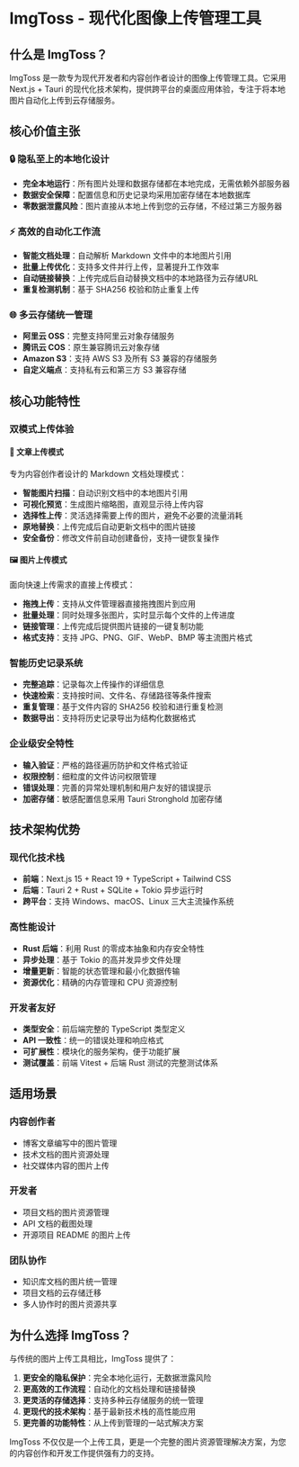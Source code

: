 # ImgToss - 现代化图像上传管理工具

## 什么是 ImgToss？

ImgToss 是一款专为现代开发者和内容创作者设计的图像上传管理工具。它采用 Next.js + Tauri 的现代化技术架构，提供跨平台的桌面应用体验，专注于将本地图片自动化上传到云存储服务。

## 核心价值主张

### 🔒 隐私至上的本地化设计
- **完全本地运行**：所有图片处理和数据存储都在本地完成，无需依赖外部服务器
- **数据安全保障**：配置信息和历史记录均采用加密存储在本地数据库
- **零数据泄露风险**：图片直接从本地上传到您的云存储，不经过第三方服务器

### ⚡ 高效的自动化工作流
- **智能文档处理**：自动解析 Markdown 文件中的本地图片引用
- **批量上传优化**：支持多文件并行上传，显著提升工作效率
- **自动链接替换**：上传完成后自动替换文档中的本地路径为云存储URL
- **重复检测机制**：基于 SHA256 校验和防止重复上传

### 🌐 多云存储统一管理
- **阿里云 OSS**：完整支持阿里云对象存储服务
- **腾讯云 COS**：原生兼容腾讯云对象存储
- **Amazon S3**：支持 AWS S3 及所有 S3 兼容的存储服务
- **自定义端点**：支持私有云和第三方 S3 兼容存储

## 核心功能特性

### 双模式上传体验

#### 📝 文章上传模式
专为内容创作者设计的 Markdown 文档处理模式：

- **智能图片扫描**：自动识别文档中的本地图片引用
- **可视化预览**：生成图片缩略图，直观显示待上传内容
- **选择性上传**：灵活选择需要上传的图片，避免不必要的流量消耗
- **原地替换**：上传完成后自动更新文档中的图片链接
- **安全备份**：修改文件前自动创建备份，支持一键恢复操作

#### 🖼️ 图片上传模式
面向快速上传需求的直接上传模式：

- **拖拽上传**：支持从文件管理器直接拖拽图片到应用
- **批量处理**：同时处理多张图片，实时显示每个文件的上传进度
- **链接管理**：上传完成后提供图片链接的一键复制功能
- **格式支持**：支持 JPG、PNG、GIF、WebP、BMP 等主流图片格式

### 智能历史记录系统

- **完整追踪**：记录每次上传操作的详细信息
- **快速检索**：支持按时间、文件名、存储路径等条件搜索
- **重复管理**：基于文件内容的 SHA256 校验和进行重复检测
- **数据导出**：支持将历史记录导出为结构化数据格式

### 企业级安全特性

- **输入验证**：严格的路径遍历防护和文件格式验证
- **权限控制**：细粒度的文件访问权限管理
- **错误处理**：完善的异常处理机制和用户友好的错误提示
- **加密存储**：敏感配置信息采用 Tauri Stronghold 加密存储

## 技术架构优势

### 现代化技术栈
- **前端**：Next.js 15 + React 19 + TypeScript + Tailwind CSS
- **后端**：Tauri 2 + Rust + SQLite + Tokio 异步运行时
- **跨平台**：支持 Windows、macOS、Linux 三大主流操作系统

### 高性能设计
- **Rust 后端**：利用 Rust 的零成本抽象和内存安全特性
- **异步处理**：基于 Tokio 的高并发异步文件处理
- **增量更新**：智能的状态管理和最小化数据传输
- **资源优化**：精确的内存管理和 CPU 资源控制

### 开发者友好
- **类型安全**：前后端完整的 TypeScript 类型定义
- **API 一致性**：统一的错误处理和响应格式
- **可扩展性**：模块化的服务架构，便于功能扩展
- **测试覆盖**：前端 Vitest + 后端 Rust 测试的完整测试体系

## 适用场景

### 内容创作者
- 博客文章编写中的图片管理
- 技术文档的图片资源处理
- 社交媒体内容的图片上传

### 开发者
- 项目文档的图片资源管理
- API 文档的截图处理
- 开源项目 README 的图片上传

### 团队协作
- 知识库文档的图片统一管理
- 项目文档的云存储迁移
- 多人协作时的图片资源共享

## 为什么选择 ImgToss？

与传统的图片上传工具相比，ImgToss 提供了：

1. **更安全的隐私保护**：完全本地化运行，无数据泄露风险
2. **更高效的工作流程**：自动化的文档处理和链接替换
3. **更灵活的存储选择**：支持多种云存储服务的统一管理
4. **更现代的技术架构**：基于最新技术栈的高性能应用
5. **更完善的功能特性**：从上传到管理的一站式解决方案

ImgToss 不仅仅是一个上传工具，更是一个完整的图片资源管理解决方案，为您的内容创作和开发工作提供强有力的支持。